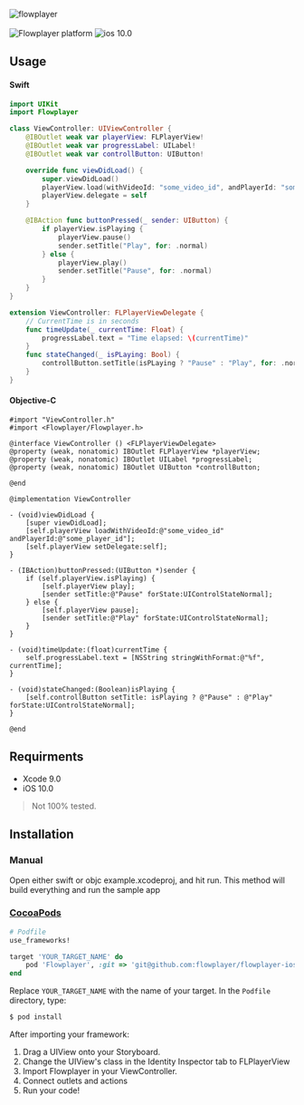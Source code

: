 ![flowplayer](https://flowplayer.com/images/logo-blue.png)<br /><br />
![Flowplayer platform](https://img.shields.io/badge/Platform-iOS-orange.svg)
![ios 10.0](https://img.shields.io/badge/ios-10.0-blue.svg)

## Usage

#### Swift
```swift
import UIKit
import Flowplayer

class ViewController: UIViewController {
    @IBOutlet weak var playerView: FLPlayerView!
    @IBOutlet weak var progressLabel: UILabel!
    @IBOutlet weak var controllButton: UIButton!

    override func viewDidLoad() {
        super.viewDidLoad()
        playerView.load(withVideoId: "some_video_id", andPlayerId: "some_player_id")
        playerView.delegate = self
    }

    @IBAction func buttonPressed(_ sender: UIButton) {
        if playerView.isPlaying {
            playerView.pause()
            sender.setTitle("Play", for: .normal)
        } else {
            playerView.play()
            sender.setTitle("Pause", for: .normal)
        }
    }
}

extension ViewController: FLPlayerViewDelegate {
    // CurrentTime is in seconds
    func timeUpdate(_ currentTime: Float) {
        progressLabel.text = "Time elapsed: \(currentTime)"
    }
    func stateChanged(_ isPLaying: Bool) {
        controllButton.setTitle(isPLaying ? "Pause" : "Play", for: .normal)
    }
}
```

#### Objective-C
```objc
#import "ViewController.h"
#import <Flowplayer/Flowplayer.h>

@interface ViewController () <FLPlayerViewDelegate>
@property (weak, nonatomic) IBOutlet FLPlayerView *playerView;
@property (weak, nonatomic) IBOutlet UILabel *progressLabel;
@property (weak, nonatomic) IBOutlet UIButton *controllButton;

@end

@implementation ViewController

- (void)viewDidLoad {
    [super viewDidLoad];
    [self.playerView loadWithVideoId:@"some_video_id" andPlayerId:@"some_player_id"];
    [self.playerView setDelegate:self];
}

- (IBAction)buttonPressed:(UIButton *)sender {
    if (self.playerView.isPlaying) {
        [self.playerView play];
        [sender setTitle:@"Pause" forState:UIControlStateNormal];
    } else {
        [self.playerView pause];
        [sender setTitle:@"Play" forState:UIControlStateNormal];
    }
}

- (void)timeUpdate:(float)currentTime {
    self.progressLabel.text = [NSString stringWithFormat:@"%f", currentTime];
}

- (void)stateChanged:(Boolean)isPlaying {
    [self.controllButton setTitle: isPlaying ? @"Pause" : @"Play" forState:UIControlStateNormal];
}

@end
```

## Requirments
* Xcode 9.0
* iOS 10.0

> Not 100% tested.

## Installation

### Manual

Open either swift or objc example.xcodeproj, and hit run. This method will build everything and run the sample app

### [CocoaPods](https://guides.cocoapods.org/using/using-cocoapods.html)

```ruby
# Podfile
use_frameworks!

target 'YOUR_TARGET_NAME' do
    pod 'Flowplayer', :git => 'git@github.com:flowplayer/flowplayer-ios-sdk.git'
end
```

Replace `YOUR_TARGET_NAME` with the name of your target.
In the `Podfile` directory, type:

```bash
$ pod install
```

After importing your framework:

  1. Drag a UIView onto your Storyboard.
  2. Change the UIView's class in the Identity Inspector tab to FLPlayerView
  3. Import Flowplayer in your ViewController.
  4. Connect outlets and actions
  5. Run your code!


